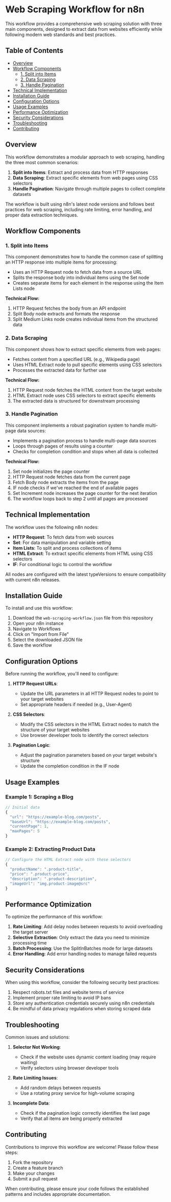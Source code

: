 # Web Scraping Workflow for n8n

This workflow provides a comprehensive web scraping solution with three main components, designed to extract data from websites efficiently while following modern web standards and best practices.

## Table of Contents
- [Overview](#overview)
- [Workflow Components](#workflow-components)
  - [1. Split into Items](#1-split-into-items)
  - [2. Data Scraping](#2-data-scraping)
  - [3. Handle Pagination](#3-handle-pagination)
- [Technical Implementation](#technical-implementation)
- [Installation Guide](#installation-guide)
- [Configuration Options](#configuration-options)
- [Usage Examples](#usage-examples)
- [Performance Optimization](#performance-optimization)
- [Security Considerations](#security-considerations)
- [Troubleshooting](#troubleshooting)
- [Contributing](#contributing)

## Overview

This workflow demonstrates a modular approach to web scraping, handling the three most common scenarios:

1. **Split into Items**: Extract and process data from HTTP responses
2. **Data Scraping**: Extract specific elements from web pages using CSS selectors
3. **Handle Pagination**: Navigate through multiple pages to collect complete datasets

The workflow is built using n8n's latest node versions and follows best practices for web scraping, including rate limiting, error handling, and proper data extraction techniques.

## Workflow Components

### 1. Split into Items

This component demonstrates how to handle the common case of splitting an HTTP response into multiple items for processing:

- Uses an HTTP Request node to fetch data from a source URL
- Splits the response body into individual items using the Set node
- Creates separate items for each element in the response using the Item Lists node

**Technical Flow:**
1. HTTP Request fetches the body from an API endpoint
2. Split Body node extracts and formats the response
3. Split Medium Links node creates individual items from the structured data

### 2. Data Scraping

This component shows how to extract specific elements from web pages:

- Fetches content from a specified URL (e.g., Wikipedia page)
- Uses HTML Extract node to pull specific elements using CSS selectors
- Processes the extracted data for further use

**Technical Flow:**
1. HTTP Request node fetches the HTML content from the target website
2. HTML Extract node uses CSS selectors to extract specific elements
3. The extracted data is structured for downstream processing

### 3. Handle Pagination

This component implements a robust pagination system to handle multi-page data sources:

- Implements a pagination process to handle multi-page data sources
- Loops through pages of results using a counter
- Checks for completion condition and stops when all data is collected

**Technical Flow:**
1. Set node initializes the page counter
2. HTTP Request node fetches data from the current page
3. Fetch Body node extracts the items from the page
4. IF node checks if we've reached the end of available pages
5. Set Increment node increases the page counter for the next iteration
6. The workflow loops back to step 2 until all pages are processed

## Technical Implementation

The workflow uses the following n8n nodes:

- **HTTP Request**: To fetch data from web sources
- **Set**: For data manipulation and variable setting
- **Item Lists**: To split and process collections of items
- **HTML Extract**: To extract specific elements from HTML using CSS selectors
- **IF**: For conditional logic to control the workflow

All nodes are configured with the latest typeVersions to ensure compatibility with current n8n releases.

## Installation Guide

To install and use this workflow:

1. Download the `web-scraping-workflow.json` file from this repository
2. Open your n8n instance
3. Navigate to Workflows
4. Click on "Import from File"
5. Select the downloaded JSON file
6. Save the workflow

## Configuration Options

Before running the workflow, you'll need to configure:

1. **HTTP Request URLs**: 
   - Update the URL parameters in all HTTP Request nodes to point to your target websites
   - Set appropriate headers if needed (e.g., User-Agent)

2. **CSS Selectors**:
   - Modify the CSS selectors in the HTML Extract nodes to match the structure of your target websites
   - Use browser developer tools to identify the correct selectors

3. **Pagination Logic**:
   - Adjust the pagination parameters based on your target website's structure
   - Update the completion condition in the IF node

## Usage Examples

### Example 1: Scraping a Blog

```javascript
// Initial data
{
  "url": "https://example-blog.com/posts",
  "baseUrl": "https://example-blog.com/posts",
  "currentPage": 1,
  "maxPages": 5
}
```

### Example 2: Extracting Product Data

```javascript
// Configure the HTML Extract node with these selectors
{
  "productName": ".product-title",
  "price": ".product-price",
  "description": ".product-description",
  "imageUrl": "img.product-image@src"
}
```

## Performance Optimization

To optimize the performance of this workflow:

1. **Rate Limiting**: Add delay nodes between requests to avoid overloading the target server
2. **Selective Extraction**: Only extract the data you need to minimize processing time
3. **Batch Processing**: Use the SplitInBatches mode for large datasets
4. **Error Handling**: Add error handling nodes to manage failed requests

## Security Considerations

When using this workflow, consider the following security best practices:

1. Respect robots.txt files and website terms of service
2. Implement proper rate limiting to avoid IP bans
3. Store any authentication credentials securely using n8n credentials
4. Be mindful of data privacy regulations when storing scraped data

## Troubleshooting

Common issues and solutions:

1. **Selector Not Working**: 
   - Check if the website uses dynamic content loading (may require waiting)
   - Verify selectors using browser developer tools

2. **Rate Limiting Issues**:
   - Add random delays between requests
   - Use a rotating proxy service for high-volume scraping

3. **Incomplete Data**:
   - Check if the pagination logic correctly identifies the last page
   - Verify that all items are being properly extracted

## Contributing

Contributions to improve this workflow are welcome! Please follow these steps:

1. Fork the repository
2. Create a feature branch
3. Make your changes
4. Submit a pull request

When contributing, please ensure your code follows the established patterns and includes appropriate documentation.
